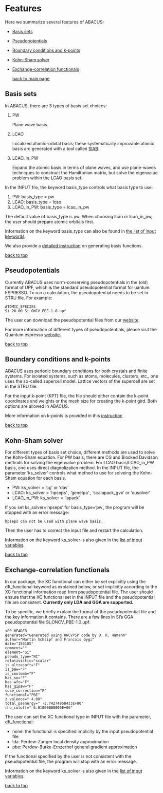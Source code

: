 # Features

Here we summarize several features of ABACUS:

- [Basis sets](#basis-sets)
- [Pseudopotentials](#pseudopotentials)
- [Boundary conditions and k-points](#boundary-conditions-and-k-points)
- [Kohn-Sham solver](#kohn-sham-solver)
- [Exchange-correlation functionals](#exchange-correlation-functionals)

     [back to main page](../README.md)

## Basis sets

In ABACUS, there are 3 types of basis set choices:

1. PW

    Plane wave basis.

2. LCAO

    Localized atomic-orbital basis; these systematically improvable atomic basis are generated with a tool called [SIAB](generate-basis.md).

3. LCAO_in_PW

    Expand the atomic basis in terms of plane waves, and use plane-waves techniques to construct the Hamiltonian matrix, but solve the eigenvalue problem within the LCAO basis set.

In the INPUT file, the keyword basis_type controls what basis type to use:

   1. PW: basis_type = pw
   2. LCAO: basis_type = lcao
   3. LCAO_in_PW: basis_type = lcao_in_pw

The default value of basis_type is pw. When choosing lcao or lcao_in_pw, the user should prepare atomic orbitals first.

Information on the keyword basis_type can also be found in [the list of input keywords](input-main.md#basis_type).

We also provide a [detailed instruction](generate-basis.md) on generating basis functions.

[back to top](#features)

## Pseudopotentials

Currently ABACUS uses norm-conserving pseudopotentials in the (old) format of UPF, which
is the standard pseudopotential format for uantum ESPRESSO. To run a calculation, the pseudopotential needs to be set in STRU file. For example:

```
ATOMIC_SPECIES
Si 28.00 Si_ONCV_PBE-1.0.upf
```

The user can download the pseudopotential files from our [website](http://abacus.ustc.edu.cn/pseudo.html).

For more information of different types of pseudopotentials, please visit the Quantum espresso [website](http://www.quantum-espresso.org/pseudopotentials/).

[back to top](#features)

## Boundary conditions and k-points

ABACUS uses periodic boundary conditions for both crystals and finite systems. For isolated systems, such as atoms, molecules, clusters, etc., one uses the so-called supercell model. Lattice
vectors of the supercell are set in the STRU file.

For the input k-point (KPT) file, the file should either contain the k-point coordinates and weights or the mesh size for creating the k-point gird. Both options are allowed in ABACUS.

More information on k-points is provided in this [instruction](input-kpt.md)

[back to top](#features)

## Kohn-Sham solver

For different types of basis set choice, different methods are used to solve the Kohn-Sham
equation. For PW basis, there are CG and Blocked Davidson methods for solving the eigenvalue problem. For LCAO basis/LCAO_in_PW basis, one uses direct diagnolization method. In the INPUT file, the parameter ‘ks_solver’ controls what method to use for solveing the Kohn-Sham
equation for each basis.

- PW: ks_solver = ‘cg’ or ‘dav’
- LCAO: ks_solver = ‘hpseps’ , ‘genelpa’ , ‘scalapack_gvx’ or 'cusolver'
- LCAO_in_PW: ks_solver = ‘lapack’

If you set ks_solver=‘hpseps’ for basis_type=‘pw’, the program will be stopped with an error
message:

```
hpseps can not be used with plane wave basis.
```

Then the user has to correct the input file and restart the calculation.

Information on the keyword ks_solver is also given in the [list of input variables](input-main.md#ks_solver).

[back to top](#features)

## Exchange-correlation functionals

In our package, the XC functional can either be set explicitly using the dft_functional keyword as explained below, or set implicitly according to the XC functional information read from pseudopotential file. The user should ensure that the XC functional set in the INPUT file and the pseudopotential file are consistent. **Currently only LDA and GGA are supported.**

To be specific, we briefly explain the format of the pseudopotential file and the key information it contains. There are a few lines in Si’s GGA pseudopotential file Si_ONCV_PBE-1.0.upf:

```
<PP_HEADER
generated="Generated using ONCVPSP code by D. R. Hamann"
author="Martin Schlipf and Francois Gygi"
date="150105"
comment=""
element="Si"
pseudo_type="NC"
relativistic="scalar"
is_ultrasoft="F"
is_paw="F"
is_coulomb="F"
has_so="F"
has_wfc="F"
has_gipaw="F"
core_correction="F"
functional="PBE"
z_valence=" 4.00"
total_psenergy=" -3.74274958433E+00"
rho_cutoff=" 6.01000000000E+00"
```

The user can set the XC functional type in INPUT file with the parameter, dft_functional:

- none: the functional is specified implicity by the input pseudopotential file
- lda: Perdew-Zunger local density approximation
- pbe: Perdew-Burke-Ernzerhof general gradient approximation

If the functional specified by the user is not consistent with the pseudopotential file, the program will stop with an error message.

Information on the keyword ks_solver is also given in the [list of input variables](input-main.md#dft_functional).

[back to top](#features)
